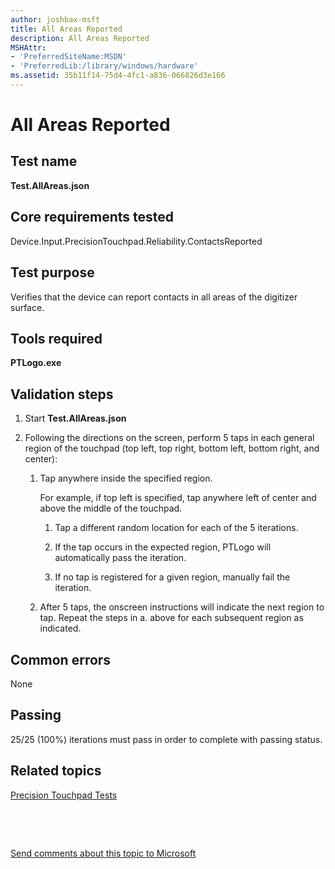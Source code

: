 ```yaml
---
author: joshbax-msft
title: All Areas Reported
description: All Areas Reported
MSHAttr:
- 'PreferredSiteName:MSDN'
- 'PreferredLib:/library/windows/hardware'
ms.assetid: 35b11f14-75d4-4fc1-a836-066826d3e166
---
```


# All Areas Reported


## Test name


**Test.AllAreas.json**

## Core requirements tested


Device.Input.PrecisionTouchpad.Reliability.ContactsReported

## Test purpose


Verifies that the device can report contacts in all areas of the digitizer surface.

## Tools required


**PTLogo.exe**

## Validation steps


1.  Start **Test.AllAreas.json**

2.  Following the directions on the screen, perform 5 taps in each general region of the touchpad (top left, top right, bottom left, bottom right, and center):

    1.  Tap anywhere inside the specified region.

        For example, if top left is specified, tap anywhere left of center and above the middle of the touchpad.

        1.  Tap a different random location for each of the 5 iterations.

        2.  If the tap occurs in the expected region, PTLogo will automatically pass the iteration.

        3.  If no tap is registered for a given region, manually fail the iteration.

    2.  After 5 taps, the onscreen instructions will indicate the next region to tap. Repeat the steps in a. above for each subsequent region as indicated.

## Common errors


None

## Passing


25/25 (100%) iterations must pass in order to complete with passing status.

## Related topics


[Precision Touchpad Tests](precision-touchpad-tests.md)

 

 

[Send comments about this topic to Microsoft](mailto:wsddocfb@microsoft.com?subject=Documentation%20feedback%20%5Bp_hck\p_hck%5D:%20All%20Areas%20Reported%20%20RELEASE:%20%284/27/2016%29&body=%0A%0APRIVACY%20STATEMENT%0A%0AWe%20use%20your%20feedback%20to%20improve%20the%20documentation.%20We%20don't%20use%20your%20email%20address%20for%20any%20other%20purpose,%20and%20we'll%20remove%20your%20email%20address%20from%20our%20system%20after%20the%20issue%20that%20you're%20reporting%20is%20fixed.%20While%20we're%20working%20to%20fix%20this%20issue,%20we%20might%20send%20you%20an%20email%20message%20to%20ask%20for%20more%20info.%20Later,%20we%20might%20also%20send%20you%20an%20email%20message%20to%20let%20you%20know%20that%20we've%20addressed%20your%20feedback.%0A%0AFor%20more%20info%20about%20Microsoft's%20privacy%20policy,%20see%20http://privacy.microsoft.com/default.aspx. "Send comments about this topic to Microsoft")





